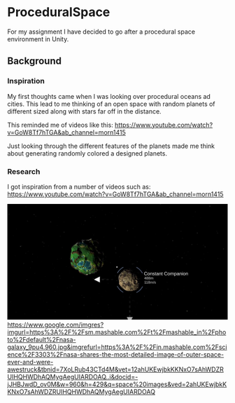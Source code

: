 # ProceduralSpace
For my assignment I have decided to go after a procedural space environment in Unity.

## Background

### Inspiration

My first thoughts came when I was looking over procedural oceans ad cities. This lead to me thinking of an open 
space with random planets of different sized along with stars far off in the distance.

This reminded me of videos like this:
https://www.youtube.com/watch?v=GoW8Tf7hTGA&ab_channel=morn1415

Just looking through the different features of the planets made me think about generating randomly colored a designed planets.



### Research

I got inspiration from a number of videos such as:
https://www.youtube.com/watch?v=GoW8Tf7hTGA&ab_channel=morn1415

![GitHub Logo](/images/space.jpg)
https://www.google.com/imgres?imgurl=https%3A%2F%2Fsm.mashable.com%2Ft%2Fmashable_in%2Fphoto%2Fdefault%2Fnasa-galaxy_9pu4.960.jpg&imgrefurl=https%3A%2F%2Fin.mashable.com%2Fscience%2F3303%2Fnasa-shares-the-most-detailed-image-of-outer-space-ever-and-were-awestruck&tbnid=7XoLRub43CTd4M&vet=12ahUKEwjbkKKNxO7sAhWDZRUIHQHWDhAQMygAegUIARDOAQ..i&docid=-jJHBJwdD_ov0M&w=960&h=429&q=space%20images&ved=2ahUKEwjbkKKNxO7sAhWDZRUIHQHWDhAQMygAegUIARDOAQ
